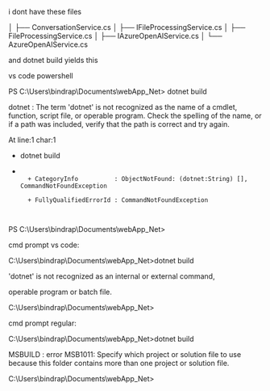 i dont have these files 

│ ├── ConversationService.cs │ ├── IFileProcessingService.cs │ ├── FileProcessingService.cs │ ├── IAzureOpenAIService.cs │ └── AzureOpenAIService.cs

and dotnet build yields this

vs code powershell

PS C:\Users\bindrap\Documents\webApp_Net> dotnet build

dotnet : The term 'dotnet' is not recognized as the name of a cmdlet, function, script file, or operable program. Check the spelling of the name, or if a path was included, verify that the path is correct and try again.

At line:1 char:1

+ dotnet build

+ ~~~~~~

    + CategoryInfo          : ObjectNotFound: (dotnet:String) [], CommandNotFoundException

    + FullyQualifiedErrorId : CommandNotFoundException

 

PS C:\Users\bindrap\Documents\webApp_Net> 

cmd prompt vs code:

C:\Users\bindrap\Documents\webApp_Net>dotnet build

'dotnet' is not recognized as an internal or external command,

operable program or batch file.

C:\Users\bindrap\Documents\webApp_Net>

cmd prompt regular:

C:\Users\bindrap\Documents\webApp_Net>dotnet build

MSBUILD : error MSB1011: Specify which project or solution file to use because this folder contains more than one project or solution file.

C:\Users\bindrap\Documents\webApp_Net>

